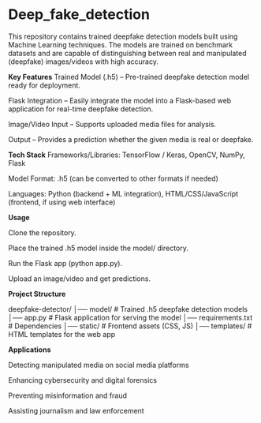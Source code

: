 # Deep_fake_detection
This repository contains trained deepfake detection models built using Machine Learning techniques. The models are trained on benchmark datasets and are capable of distinguishing between real and manipulated (deepfake) images/videos with high accuracy.

**Key Features**
Trained Model (.h5) – Pre-trained deepfake detection model ready for deployment.

Flask Integration – Easily integrate the model into a Flask-based web application for real-time deepfake detection.

Image/Video Input – Supports uploaded media files for analysis.

Output – Provides a prediction whether the given media is real or deepfake.

**Tech Stack**
Frameworks/Libraries: TensorFlow / Keras, OpenCV, NumPy, Flask

Model Format: .h5 (can be converted to other formats if needed)

Languages: Python (backend + ML integration), HTML/CSS/JavaScript (frontend, if using web interface)

**Usage**

Clone the repository.

Place the trained .h5 model inside the model/ directory.

Run the Flask app (python app.py).

Upload an image/video and get predictions.

**Project Structure**

deepfake-detector/
│── model/              # Trained .h5 deepfake detection models
│── app.py              # Flask application for serving the model
│── requirements.txt    # Dependencies
│── static/             # Frontend assets (CSS, JS)
│── templates/          # HTML templates for the web app

**Applications**

Detecting manipulated media on social media platforms

Enhancing cybersecurity and digital forensics

Preventing misinformation and fraud

Assisting journalism and law enforcement
